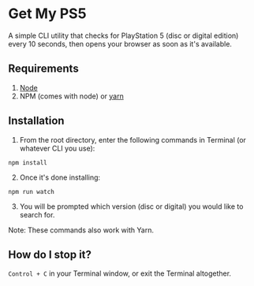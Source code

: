 # Get My PS5
A simple CLI utility that checks for PlayStation 5 (disc or digital edition) every 10 seconds, then opens your browser as soon as it's available.

## Requirements

1. [Node](https://nodejs.org/en/)
1. NPM (comes with node) or [yarn](https://classic.yarnpkg.com/en/docs/install)

## Installation


1. From the root directory, enter the following commands in Terminal (or whatever CLI you use):
```
npm install
```
2. Once it's done installing:
```
npm run watch
```
3. You will be prompted which version (disc or digital) you would like to search for.

Note: These commands also work with Yarn.

## How do I stop it?

`Control + C` in your Terminal window, or exit the Terminal altogether.
